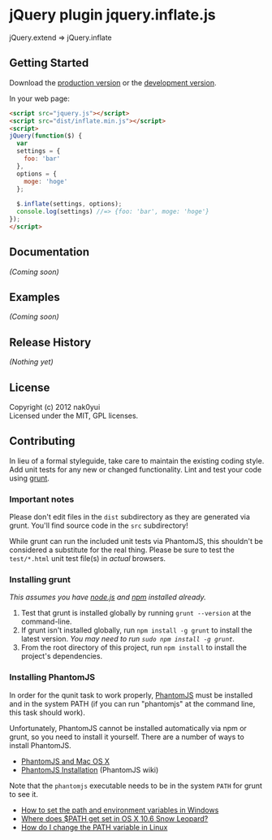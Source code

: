 # jQuery plugin jquery.inflate.js

jQuery.extend => jQuery.inflate

## Getting Started
Download the [production version][min] or the [development version][max].

[min]: https://raw.github.com/nak0yui/inflate/master/dist/inflate.min.js
[max]: https://raw.github.com/nak0yui/inflate/master/dist/inflate.js

In your web page:

```html
<script src="jquery.js"></script>
<script src="dist/inflate.min.js"></script>
<script>
jQuery(function($) {
  var
  settings = {
    foo: 'bar'
  },
  options = {
    moge: 'hoge'
  };
     
  $.inflate(settings, options);
  console.log(settings) //=> {foo: 'bar', moge: 'hoge'}
});
</script>
```

## Documentation
_(Coming soon)_

## Examples
_(Coming soon)_

## Release History
_(Nothing yet)_

## License
Copyright (c) 2012 nak0yui  
Licensed under the MIT, GPL licenses.

## Contributing
In lieu of a formal styleguide, take care to maintain the existing coding style. Add unit tests for any new or changed functionality. Lint and test your code using [grunt](https://github.com/cowboy/grunt).

### Important notes
Please don't edit files in the `dist` subdirectory as they are generated via grunt. You'll find source code in the `src` subdirectory!

While grunt can run the included unit tests via PhantomJS, this shouldn't be considered a substitute for the real thing. Please be sure to test the `test/*.html` unit test file(s) in _actual_ browsers.

### Installing grunt
_This assumes you have [node.js](http://nodejs.org/) and [npm](http://npmjs.org/) installed already._

1. Test that grunt is installed globally by running `grunt --version` at the command-line.
1. If grunt isn't installed globally, run `npm install -g grunt` to install the latest version. _You may need to run `sudo npm install -g grunt`._
1. From the root directory of this project, run `npm install` to install the project's dependencies.

### Installing PhantomJS

In order for the qunit task to work properly, [PhantomJS](http://www.phantomjs.org/) must be installed and in the system PATH (if you can run "phantomjs" at the command line, this task should work).

Unfortunately, PhantomJS cannot be installed automatically via npm or grunt, so you need to install it yourself. There are a number of ways to install PhantomJS.

* [PhantomJS and Mac OS X](http://ariya.ofilabs.com/2012/02/phantomjs-and-mac-os-x.html)
* [PhantomJS Installation](http://code.google.com/p/phantomjs/wiki/Installation) (PhantomJS wiki)

Note that the `phantomjs` executable needs to be in the system `PATH` for grunt to see it.

* [How to set the path and environment variables in Windows](http://www.computerhope.com/issues/ch000549.htm)
* [Where does $PATH get set in OS X 10.6 Snow Leopard?](http://superuser.com/questions/69130/where-does-path-get-set-in-os-x-10-6-snow-leopard)
* [How do I change the PATH variable in Linux](https://www.google.com/search?q=How+do+I+change+the+PATH+variable+in+Linux)
